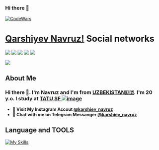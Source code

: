 ### Hi there 👋
 
 
[![CodeWars](https://www.codewars.com/users/Navruzq/badges/large)]([https://www.codewars.com/users/Navruzq(https://www.codewars.com/users/Navruzq))
 
<p align="center"> 
      

# [Qarshiyev Navruz!](qarshiyevnavruz7777@gmail.com) Social networks

<a href="https://github.com/karshievnavruz"><img src="https://img.shields.io/badge/github-000?style=for-the-badge&logo=github&logoColor=white"/></a>
<a href="qarshiyevnavruz7777@gmail.com"><img src="https://img.shields.io/badge/gmail-00FF00?style=for-the-badge&logo=gmail&logoColor=white"/></a>
<a href="https://instagram.com/karshiev_navruz"><img src="https://img.shields.io/badge/instagram-D1001F?style=for-the-badge&logo=instagram&logoColor=white"/></a>
<a href="https://t.me/karshiev_navruz"><img src="https://img.shields.io/badge/Telegram-2CA5E0?style=for-the-badge&logo=telegram&logoColor=white"/></a>
<a href="https://www.codewars.com/users/Navruzq/"><img src="https://img.shields.io/badge/codewars-DD915F?style=for-the-badge&logo=codewars&logoColor=white"/></a>
<!-- <a href="[https://www.sololearn.com/profile/27804078]"><img src="https://img.shields.io/badge/sololearn-10397c?style=for-the-badge&logo=sololearn&logoColor=white"/></a> -->
<!-- <a href="https://gitlab.com/quvvatullayev/"><img src="https://img.shields.io/badge/gitlab-FF6600?style=for-the-badge&logo=gitlab&logoColor=white"/></a></a> -->

  
     

<a href=#><img src="snike.svg"></a>

<!-- ## Language and TOOLS

[![My Skills](https://skillicons.dev/icons?i=bootstrap,css,discord,flask,github,gitlab,heroku,html,instagram,js,jquery,linux,md,py,sass,vscode)](https://skillicons.dev) -->

   
## About Me   

### Hi there 👋. I'm Navruz and I'm from [UZBEKISTAN🇺🇿](https://en.wikipedia.org/wiki/Uzbekistan). I'm 20 y.o. I study at [TATU SF ![image](https://user-images.githubusercontent.com/105332906/206888050-f68457da-1397-4adb-b063-d0c73ba28c67.png)](https://samtuit.uz/)


- **🔴 Visit My Instagram Accout [@karshiev_navruz](https://www.instagram.com/karshievnavruz/)**
- **🔵 Chat with me on Telegram Messanger [@karshiev_navruz](https://t.me/karshiev_navruz)**

 ## Language and TOOLS

[![My Skills](https://skillicons.dev/icons?i=py,github,git,postman,instagram,twitter,vscode,html)](https://skillicons.dev)


<!-- ,numpy,pandas,matplotlib,opencv,

